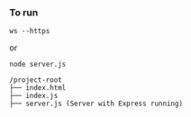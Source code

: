### To run

```
ws --https
```
or
```
node server.js
```

```
/project-root
├── index.html
├── index.js
├── server.js (Server with Express running)
```